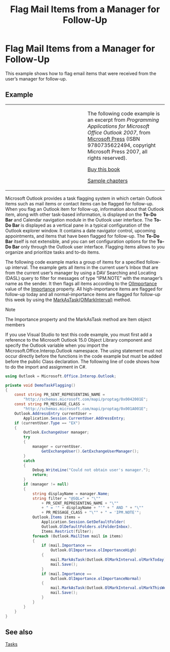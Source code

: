 ﻿---
title: 'Flag Mail Items from a Manager for Follow-Up'
TOCTitle: 'Flag Mail Items from a Manager for Follow-Up'
ms:assetid: 5f7f3678-0f63-451e-ba08-cd973525aa1b
ms:mtpsurl: https://msdn.microsoft.com/en-us/library/Ff424470(v=office.15)
ms:contentKeyID: 55119898
ms.date: 07/24/2014
mtps_version: v=office.15


---

# Flag Mail Items from a Manager for Follow-Up

This example shows how to flag email items that were received from the user’s manager for follow-up.

## Example

<table>
<colgroup>
<col style="width: 50%" />
<col style="width: 50%" />
</colgroup>
<tbody>
<tr class="odd">
<td><p></p></td>
<td><p>The following code example is an excerpt from <em>Programming Applications for Microsoft Office Outlook 2007</em>, from <a href="http://www.microsoft.com/learning/books/default.mspx">Microsoft Press</a> (ISBN 9780735622494, copyright Microsoft Press 2007, all rights reserved).</p>
<p><a href="http://www.amazon.com/gp/product/0735622493?ie=utf8%26tag=msmsdn-20%26linkcode=as2%26camp=1789%26creative=9325%26creativeasin=0735622493">Buy this book</a></p>
<p><a href="https://msdn.microsoft.com/en-us/library/cc513844(v=office.15)">Sample chapters</a></p></td>
</tr>
</tbody>
</table>


Microsoft Outlook provides a task flagging system in which certain Outlook items such as mail items or contact items can be flagged for follow-up. When you flag an Outlook item for follow-up, information about that Outlook item, along with other task-based information, is displayed on the **To-Do Bar** and Calendar navigation module in the Outlook user interface. The **To-Do Bar** is displayed as a vertical pane in a typical configuration of the Outlook explorer window. It contains a date navigator control, upcoming appointments, and items that have been flagged for follow-up. The **To-Do Bar** itself is not extensible, and you can set configuration options for the **To-Do Bar** only through the Outlook user interface. Flagging items allows to you organize and prioritize tasks and to-do items.

The following code example marks a group of items for a specified follow-up interval. The example gets all items in the current user’s Inbox that are from the current user’s manager by using a DAV Searching and Locating (DASL) query to filter for messages of type “IPM.NOTE” with the manager’s name as the sender. It then flags all items according to the [OlImportance](https://msdn.microsoft.com/en-us/library/bb609592\(v=office.15\)) value of the [Importance](https://msdn.microsoft.com/en-us/library/bb611974\(v=office.15\)) property. All high-importance items are flagged for follow-up today and all normal-importance items are flagged for follow-up this week by using the [MarkAsTask(OlMarkInterval)](https://msdn.microsoft.com/en-us/library/bb609068\(v=office.15\)) method.


> [!NOTE]
> <P>The Importance property and the MarkAsTask method are Item object members</P>



If you use Visual Studio to test this code example, you must first add a reference to the Microsoft Outlook 15.0 Object Library component and specify the Outlook variable when you import the Microsoft.Office.Interop.Outlook namespace. The using statement must not occur directly before the functions in the code example but must be added before the public Class declaration. The following line of code shows how to do the import and assignment in C\#.

```csharp
using Outlook = Microsoft.Office.Interop.Outlook;
```

```csharp
private void DemoTaskFlagging()
{
    const string PR_SENT_REPRESENTING_NAME =
        "http://schemas.microsoft.com/mapi/proptag/0x0042001E";
    const string PR_MESSAGE_CLASS =
        "http://schemas.microsoft.com/mapi/proptag/0x001A001E";
    Outlook.AddressEntry currentUser =
        Application.Session.CurrentUser.AddressEntry;
    if (currentUser.Type == "EX")
    {
        Outlook.ExchangeUser manager;
        try
        {
            manager = currentUser.
                GetExchangeUser().GetExchangeUserManager();
        }
        catch
        {
            Debug.WriteLine("Could not obtain user's manager.");
            return;
        }
        if (manager != null)
        {
            string displayName = manager.Name;
            string filter = "@SQL=" + "\""
                + PR_SENT_REPRESENTING_NAME + "\""
                + " = '" + displayName + "'" + " AND " + "\""
                + PR_MESSAGE_CLASS + "\"" + " = 'IPM.NOTE'";
            Outlook.Items items =
                Application.Session.GetDefaultFolder(
                Outlook.OlDefaultFolders.olFolderInbox).
                Items.Restrict(filter);
            foreach (Outlook.MailItem mail in items)
            {
                if (mail.Importance ==
                    Outlook.OlImportance.olImportanceHigh)
                {
                    mail.MarkAsTask(Outlook.OlMarkInterval.olMarkToday);
                    mail.Save();
                }
                if (mail.Importance ==
                    Outlook.OlImportance.olImportanceNormal)
                {
                    mail.MarkAsTask(Outlook.OlMarkInterval.olMarkThisWeek);
                    mail.Save();
                }
            }
        }
    }
}
```

## See also



[Tasks](tasks.md)

